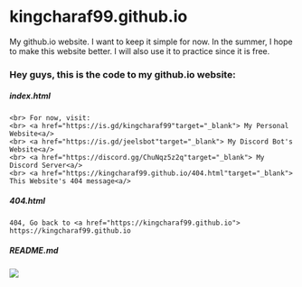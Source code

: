 # kingcharaf99.github.io
My github.io website. I want to keep it simple for now. In the summer, I hope to make this website better. I will also use it to practice since it is free.

### Hey guys, this is the code to my github.io website:
##### index.html
```<a href="https://kingcharaf99.github.io"> This website<a/> is under construction.
<br> For now, visit:
<br> <a href="https://is.gd/kingcharaf99"target="_blank"> My Personal Website<a/>
<br> <a href="https://is.gd/jeelsbot"target="_blank"> My Discord Bot's Website<a/>
<br> <a href="https://discord.gg/ChuNqz5z2q"target="_blank"> My Discord Server<a/>
<br> <a href="https://kingcharaf99.github.io/404.html"target="_blank"> This Website's 404 message<a/>
```

##### 404.html
```
404, Go back to <a href="https://kingcharaf99.github.io"> https://kingcharaf99.github.io
```

##### README.md
<img src="https://i.imgur.com/eECZf2I.png" />
